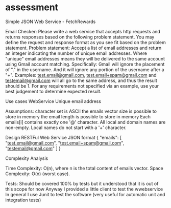 # assessment
Simple JSON Web Service - FetchRewards

Email Checker:
Please write a web service that accepts http requests and returns responses based on the following problem statement. 
You may define the request and response format as you see fit based on the problem statement.
Problem statement: Accept a list of email addresses and return an integer indicating the number of unique email addresses.
Where "unique" email addresses means they will be delivered to the same account using Gmail account matching. Specifically: 
Gmail will ignore the placement of "." in the username. And it will ignore any portion of the username after a "+".
Examples:
test.email@gmail.com, test.email+spam@gmail.com and testemail@gmail.com will all go to the same address, and thus the result should be 1.
For any requirements not specified via an example, use your best judgement to determine expected result.


Use cases 
WebService 
Unique email address

Assumptions:
character set is ASCII
the emails vector size is possible to store in memory
the email length is possible to store in memory
Each emails[i] contains exactly one '@' character.
All local and domain names are non-empty.
Local names do not start with a '+' character.

Design
RESTFul Web Service 
JSON format { "emails": [ "test.email@gmail.com", "test.email+spam@gmail.com", "testemail@gmail.com" ] }

Complexity Analysis

Time Complexity: O(n), where n is the total content of emails vector. 
Space Complexity: O(n) (worst case). 

Tests:
Should be covered 100% by tests but it understood that it is out of this scope for now
Anyway I provided a little client to test the wwebservice
In general I use Junit to test the software (very useful for automatic unit and integration tests) 
